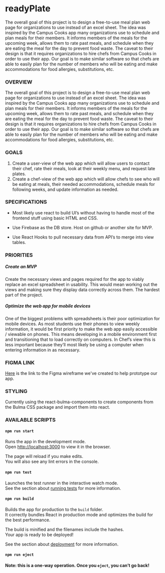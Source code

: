 # readyPlate
The overall goal of this project is to design a free-to-use meal plan web page for organizations to use instead of an excel sheet. The idea was inspired by the Campus Cooks app many organizations use to schedule and plan meals for their members. It informs members of the meals for the upcoming week, allows them to rate past meals, and schedule when they are eating the meal for the day to prevent food waste. The caveat to their design is that it requires organizations to hire chefs from Campus Cooks in order to use their app. Our goal is to make similar software so that chefs are able to easily plan for the number of members who will be eating and make accommodations for food allergies, substitutions, etc.

### OVERVIEW

The overall goal of this project is to design a free-to-use meal plan web page for organizations to use instead of an excel sheet. The idea was inspired by the Campus Cooks app many organizations use to schedule and plan meals for their members. It informs members of the meals for the upcoming week, allows them to rate past meals, and schedule when they are eating the meal for the day to prevent food waste. The caveat to their design is that it requires organizations to hire chefs from Campus Cooks in order to use their app. Our goal is to make similar software so that chefs are able to easily plan for the number of members who will be eating and make accommodations for food allergies, substitutions, etc.

### GOALS

1. Create a user-view of the web app which will allow users to contact their chef, rate their meals, look at their weekly menu, and request late plates.
2. Create a chef-view of the web app which will allow chefs to see who will be eating at meals, their needed accommodations, schedule meals for following weeks, and update information     as needed.

### SPECIFICATIONS

* Most likely use react to build UI’s without having to handle most of the frontend stuff using basic HTML and CSS.

* Use Firebase as the DB store. Host on github or another site for MVP.

* Use React Hooks to pull necessary data from API’s to merge into view tables.

### PRIORITIES

##### Create an MVP

Create the necessary views and pages required for the app to viably replace an excel spreadsheet in usability. This would mean working out the views and making sure they display data correctly across them. The hardest part of the project.

##### Optimize the web app for mobile devices

One of the biggest problems with spreadsheets is their poor optimization for mobile devices. As most students use their phones to view weekly information, it would be first priority to make the web app easily accessible / viewable on phones. This means developing in a mobile environment first and transitioning that to load correctly on computers. In Chef’s view this is less important because they’ll most likely be using a computer when entering information in as necessary.

### FIGMA LINK

[Here](https://www.figma.com/file/vPHGgbTZqRPHrVcROucokW/Meal-Scheduler?node-id=0%3A1) is the link to the Figma wireframe we've created to help prototype our app.

### STYLING

Currently using the react-bulma-components to create components from the Bulma CSS package and import them into react.

### AVAILABLE SCRIPTS

#### `npm run start`

Runs the app in the development mode.<br />
Open [http://localhost:3000](http://localhost:3000) to view it in the browser.

The page will reload if you make edits.<br />
You will also see any lint errors in the console.

#### `npm run test`

Launches the test runner in the interactive watch mode.<br />
See the section about [running tests](https://facebook.github.io/create-react-app/docs/running-tests) for more information.

#### `npm run build`

Builds the app for production to the `build` folder.<br />
It correctly bundles React in production mode and optimizes the build for the best performance.

The build is minified and the filenames include the hashes.<br />
Your app is ready to be deployed!

See the section about [deployment](https://facebook.github.io/create-react-app/docs/deployment) for more information.

#### `npm run eject`

**Note: this is a one-way operation. Once you `eject`, you can’t go back!**
